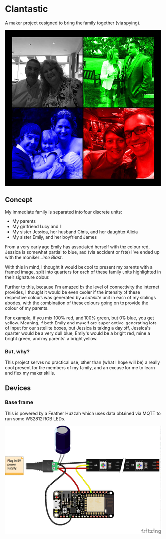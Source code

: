 Clantastic
==========

A maker project designed to bring the family together (via spying).

![Mockup](docs/mockup.jpg)

Concept
-------

My immediate family is separated into four discrete units:

- My parents
- My girlfriend Lucy and I
- My sister Jessica, her husband Chris, and her daughter Alicia
- My sister Emily, and her boyfriend James

From a very early age Emily has associated herself with the colour red, Jessica is somewhat partial to blue, and (via accident or fate) I've ended up with the moniker _Lime Blast_.

With this in mind, I thought it would be cool to present my parents with a framed image, split into quarters for each of these family units highlighted in their signature colour.

Further to this, because I'm amazed by the level of connectivity the internet provides, I thought it would be even cooler if the intensity of these respective colours was generated by a _satellite_ unit in each of my siblings abodes, with the combination of these colours going on to provide the colour of my parents.

For example, if you mix 100% red, and 100% green, but 0% blue, you get yellow. Meaning, if both Emily and myself are super active, generating lots of input for our satellite boxes, but Jessica is taking a day off, Jessica's quarter would be a very dull blue, Emily's would be a bright red, mine a bright green, and my parents' a bright yellow.

### But, why?

This project serves no practical use, other than (what I hope will be) a really cool present for the members of my family, and an excuse for me to learn and flex my maker skills.

Devices
-------

### Base frame

This is powered by a Feather Huzzah which uses data obtained via MQTT to run some WS2812 RGB LEDs.

![Base Fritzing](docs/base-fritzing.png)